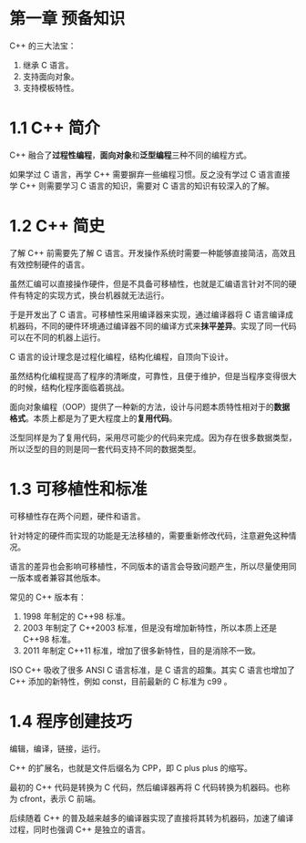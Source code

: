 # 第一章 预备知识

C++ 的三大法宝：
1. 继承 C 语言。
2. 支持面向对象。
3. 支持模板特性。

# 1.1 C++ 简介

C++ 融合了**过程性编程**，**面向对象**和**泛型编程**三种不同的编程方式。

如果学过 C 语言，再学 C++ 需要摒弃一些编程习惯。反之没有学过 C 语言直接学 C++ 则需要学习 C 语言的知识，需要对 C 语言的知识有较深入的了解。

# 1.2 C++ 简史

了解 C++ 前需要先了解 C 语言。开发操作系统时需要一种能够直接简洁，高效且有效控制硬件的语言。

虽然汇编可以直接操作硬件，但是不具备可移植性，也就是汇编语言针对不同的硬件有特定的实现方式，换台机器就无法运行。

于是开发出了 C 语言。可移植性采用编译器来实现，通过编译器将 C 语言编译成机器码，不同的硬件环境通过编译器不同的编译方式来**抹平差异**。实现了同一代码可以在不同的机器上运行。

C 语言的设计理念是过程化编程，结构化编程，自顶向下设计。

虽然结构化编程提高了程序的清晰度，可靠性，且便于维护，但是当程序变得很大的时候，结构化程序面临着挑战。

面向对象编程（OOP）提供了一种新的方法，设计与问题本质特性相对于的**数据格式**。本质上都是为了更大程度上的**复用代码**。

泛型同样是为了复用代码，采用尽可能少的代码来完成。因为存在很多数据类型，所以泛型的目的则是同一套代码支持不同的数据类型。

# 1.3 可移植性和标准

可移植性存在两个问题，硬件和语言。

针对特定的硬件而实现的功能是无法移植的，需要重新修改代码，注意避免这种情况。

语言的差异也会影响可移植性，不同版本的语言会导致问题产生，所以尽量使用同一版本或者兼容其他版本。

常见的 C++ 版本有： 

1. 1998 年制定的 C++98 标准。
2. 2003 年制定了 C++2003 标准，但是没有增加新特性，所以本质上还是 C++98 标准。
3. 2011 年制定 C++11 标准，增加了很多新特性，目的是消除不一致。

ISO C++ 吸收了很多 ANSI C 语言标准，是 C 语言的超集。其实 C 语言也增加了 C++ 添加的新特性，例如 const，目前最新的 C 标准为 c99 。


# 1.4 程序创建技巧

编辑，编译，链接，运行。

C++ 的扩展名，也就是文件后缀名为 CPP，即 C plus plus 的缩写。

最初的 C++ 代码是转换为 C 代码，然后编译器再将 C 代码转换为机器码。也称为 cfront，表示 C 前端。

后续随着 C++ 的普及越来越多的编译器实现了直接将其转为机器码，加速了编译过程，同时也强调 C++ 是独立的语言。
